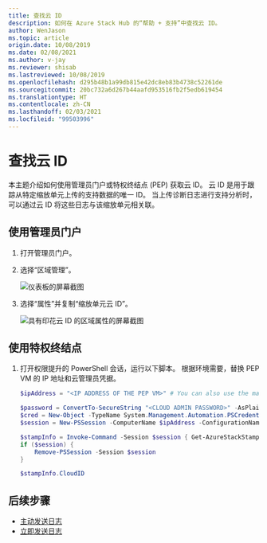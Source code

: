 ```yaml
---
title: 查找云 ID
description: 如何在 Azure Stack Hub 的“帮助 + 支持”中查找云 ID。
author: WenJason
ms.topic: article
origin.date: 10/08/2019
ms.date: 02/08/2021
ms.author: v-jay
ms.reviewer: shisab
ms.lastreviewed: 10/08/2019
ms.openlocfilehash: d295b48b1a99db815e42dc8eb83b4738c52261de
ms.sourcegitcommit: 20bc732a6d267b44aafd953516fb2f5edb619454
ms.translationtype: HT
ms.contentlocale: zh-CN
ms.lasthandoff: 02/03/2021
ms.locfileid: "99503996"
---
```

# <a name="find-your-cloud-id"></a>查找云 ID

本主题介绍如何使用管理员门户或特权终结点 (PEP) 获取云 ID。 云 ID 是用于跟踪从特定缩放单元上传的支持数据的唯一 ID。 当上传诊断日志进行支持分析时，可以通过云 ID 将这些日志与该缩放单元相关联。

## <a name="use-the-administrator-portal"></a>使用管理员门户

1. 打开管理员门户。 
1. 选择“区域管理”。

   ![仪表板的屏幕截图](./media/azure-stack-automatic-log-collection/dashboard.png)

1. 选择“属性”并复制“缩放单元云 ID”。

   ![具有印花云 ID 的区域属性的屏幕截图](media/azure-stack-automatic-log-collection/region-properties-blade-with-stamp-cloud-id.png)


## <a name="use-the-privileged-endpoint"></a>使用特权终结点

1. 打开权限提升的 PowerShell 会话，运行以下脚本。 根据环境需要，替换 PEP VM 的 IP 地址和云管理员凭据。 

   ```powershell
   $ipAddress = "<IP ADDRESS OF THE PEP VM>" # You can also use the machine name instead of IP here.

   $password = ConvertTo-SecureString "<CLOUD ADMIN PASSWORD>" -AsPlainText -Force
   $cred = New-Object -TypeName System.Management.Automation.PSCredential ("<DOMAIN NAME>\CloudAdmin", $password)
   $session = New-PSSession -ComputerName $ipAddress -ConfigurationName PrivilegedEndpoint -Credential $cred

   $stampInfo = Invoke-Command -Session $session { Get-AzureStackStampInformation }
   if ($session) {
       Remove-PSSession -Session $session
   }

   $stampInfo.CloudID
   ```

## <a name="next-steps"></a>后续步骤

* [主动发送日志](./diagnostic-log-collection.md#send-logs-proactively)
* [立即发送日志](./diagnostic-log-collection.md#send-logs-now)